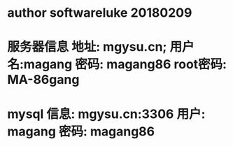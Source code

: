 # author softwareluke 20180209

# 服务器信息  地址: mgysu.cn;   用户名:magang  密码: magang86  root密码:  MA-86gang

# mysql 信息: mgysu.cn:3306      用户: magang   密码: magang86


